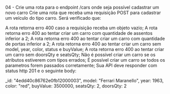 04 - Crie uma rota para o endpoint /cars onde seja possível cadastrar um novo carro
Crie uma rota que receba uma requisição POST para cadastrar um veículo do tipo carro. Será verificado que:

A rota retorna erro 400 caso a requisição receba um objeto vazio;
A rota retorna erro 400 ao tentar criar um carro com quantidade de assentos inferior a 2;
A rota retorna erro 400 ao tentar criar um carro com quantidade de portas inferior a 2;
A rota retorna erro 400 ao tentar criar um carro sem model, year, color, status e buyValue;
A rota retorna erro 400 ao tentar criar um carro sem doorsQty e seatsQty;
Não é possível criar um carro se os atributos estiverem com tipos errados;
É possível criar um carro se todos os parametros forem passados corretamente;
Sua API deve responder com status http 201 e o seguinte body:

 _id: "4edd40c86762e0fb12000003",
   model: "Ferrari Maranello",
   year: 1963,
   color: "red",
   buyValue: 3500000,
   seatsQty: 2,
   doorsQty: 2